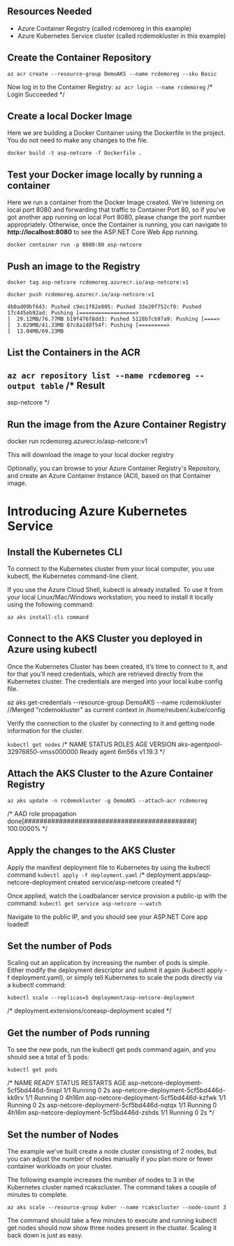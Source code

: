 ﻿## Resources Needed
- Azure Container Registry (called rcdemoreg in this example)
- Azure Kubernetes Service cluster (called rcdemokluster in this example)

## Create the Container Repository
`az acr create --resource-group DemoAKS --name rcdemoreg --sku Basic`

Now log in to the Container Registry:
`az acr login --name rcdemoreg`
/*
Login Succeeded
*/

## Create a local Docker Image
Here we are building a Docker Container using the Dockerfile in the project. You do not need to make any changes to the file.

`docker build -t asp-netcore -f Dockerfile .`

## Test your Docker image locally by running a container
Here we run a container from the Docker Image created. We're listening on local port 8080 and forwarding that traffic to Container Port 80, so
if you've got another app running on local Port 8080, please change the port number appropriately. Otherwise, once the Container is running, 
you can navigate to **http://localhost:8080** to see the ASP.NET Core Web App running.

`docker container run -p 8080:80 asp-netcore`


## Push an image to the Registry
`docker tag asp-netcore rcdemoreg.azurecr.io/asp-netcore:v1`

`docker push rcdemoreg.azurecr.io/asp-netcore:v1`

`
4b0ad09bf643: Pushed
c9ec1f82e805: Pushed
33e20f752cf0: Pushed
17c445eb92ad: Pushing [==================>                                ]  29.12MB/76.77MB
b19f476f8dd3: Pushed
5128b7cb97a9: Pushing [====>                                              ]  3.829MB/41.33MB
87c8a1d8f54f: Pushing [=========>                                         ]  13.04MB/69.23MB
`

## List the Containers in the ACR
`az acr repository list --name rcdemoreg --output table`
/*
Result
-----------
asp-netcore
*/

## Run the image from the Azure Container Registry
docker run rcdemoreg.azurecr.io/asp-netcore:v1

This will download the image to your local docker registry

Optionally, you can browse to your Azure Container Registry's Repository, and create an Azure Container Instance (ACI), based on that Container image.


# Introducing Azure Kubernetes Service


## Install the Kubernetes CLI
To connect to the Kubernetes cluster from your local computer, you use kubectl, the Kubernetes command-line client.

If you use the Azure Cloud Shell, kubectl is already installed. To use it from your local Linux/Mac/Windows workstation, you need to install it locally using the following command:

`az aks install-cli command`

## Connect to the AKS Cluster you deployed in Azure using kubectl
Once the Kubernetes Cluster has been created, it’s time to connect to it, and for that you’ll need credentials, which are retrieved directly from the Kubernetes cluster. The credentials are merged into your local kube config file.

az aks get-credentials --resource-group DemoAKS --name rcdemokluster
//Merged "rcdemokluster" as current context in /home/reuben/.kube/config

Verify the connection to the cluster by connecting to it and getting node
information for the cluster.

`kubectl get nodes`
/*
NAME                                STATUS   ROLES   AGE     VERSION
aks-agentpool-32976850-vmss000000   Ready    agent   6m56s   v1.19.3
*/

## Attach the AKS Cluster to the Azure Container Registry
`az aks update -n rcdemokluster -g DemoAKS --attach-acr rcdemoreg`

/*
AAD role propagation done[############################################]  100.0000%
*/

## Apply the changes to the AKS Cluster
Apply the manifest deployment file to Kubernetes by using the kubectl command
`kubectl apply -f deployment.yaml`
/*
deployment.apps/asp-netcore-deployment created
service/asp-netcore created
*/

Once applied, watch the Loadbalancer service provision a public-ip with the command:
`kubectl get service asp-netcore –-watch`

Navigate to the public IP, and you should see your ASP.NET Core app loaded!


## Set the number of Pods
Scaling out an application by increasing the number of pods is simple. Either modify the deployment descriptor and submit it again (kubectl apply -f deployment.yaml), or simply tell Kubernetes to scale the pods directly via a kubectl command:

`kubectl scale --replicas=5 deployment/asp-netcore-deployment`

/*
deployment.extensions/coreasp-deployment scaled
*/

## Get the number of Pods running
To see the new pods, run the kubectl get pods command again, and you should see a total of 5 pods:

`kubectl get pods`

/*
NAME                                      READY   STATUS    RESTARTS   AGE
asp-netcore-deployment-5cf5bd446d-5nspl   1/1     Running   0          2s
asp-netcore-deployment-5cf5bd446d-kk9rv   1/1     Running   0          4h16m
asp-netcore-deployment-5cf5bd446d-kzfwk   1/1     Running   0          2s
asp-netcore-deployment-5cf5bd446d-nqtqx   1/1     Running   0          4h16m
asp-netcore-deployment-5cf5bd446d-zshds   1/1     Running   0          2s
*/

## Set the number of Nodes
The example we’ve built create a node cluster consisting of 2 nodes, but you can adjust the number of nodes manually if you plan more or fewer container workloads on your cluster.

The following example increases the number of nodes to 3 in the Kubernetes cluster named rcakscluster. The command takes a couple of minutes to complete.

`az aks scale --resource-group kuber --name rcakscluster --node-count 3`

The command should take a few minutes to execute and running kubectl get nodes should now show three nodes present in the cluster. Scaling it back down is just as easy.